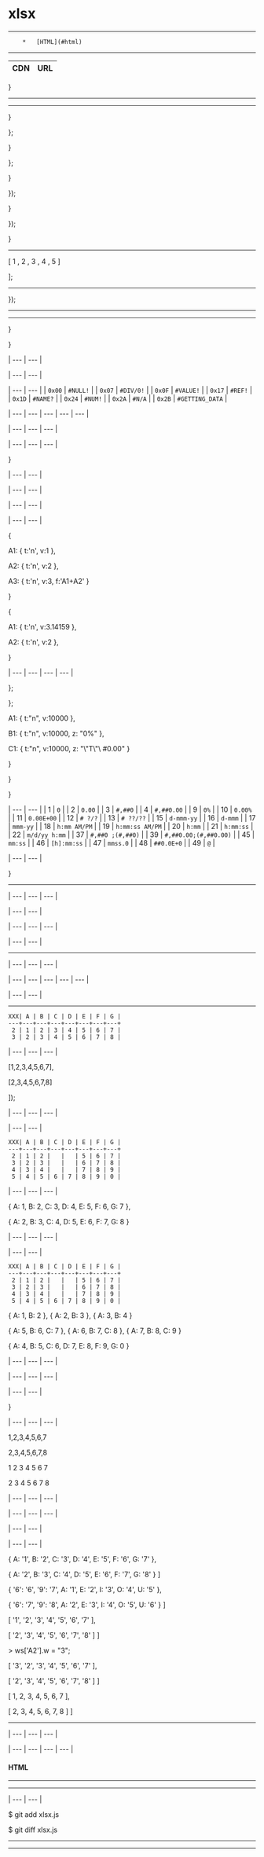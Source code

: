 # xlsx

















-----------------


        *   [HTML](#html)

------------




| CDN | URL |
| --- | --- |
























 }







----------








-----------------
































}











 };


}










 };


}




























 });

}















 });

}

-------------------------














 \[ 1 , 2 , 3 , 4 , 5 \]

\];








    
    




-----------------











































});


















---------






















-------------------------









 }

}



| --- | --- |





| --- | --- |


| --- | --- |
| `0x00` | `#NULL!` |
| `0x07` | `#DIV/0!` |
| `0x0F` | `#VALUE!` |
| `0x17` | `#REF!` |
| `0x1D` | `#NAME?` |
| `0x24` | `#NUM!` |
| `0x2A` | `#N/A` |
| `0x2B` | `#GETTING_DATA` |




















    
    
    
    


| --- | --- | --- | --- | --- |






    
    
    
    

| --- | --- | --- |



| --- | --- | --- |




}
















| --- | --- |














| --- | --- |




| --- | --- |



| --- | --- |






{


 A1: { t:'n', v:1 },

 A2: { t:'n', v:2 },

 A3: { t:'n', v:3, f:'A1+A2' }

}




{


 A1: { t:'n', v:3.14159 },

 A2: { t:'n', v:2 },


}














| --- | --- | --- | --- |










};


















};















 A1: { t:"n", v:10000 }, 

 B1: { t:"n", v:10000, z: "0%" }, 

 C1: { t:"n", v:10000, z: "\\"T\\"\\ #0.00" } 

 }

 }

}




| --- | --- |
| 1 | `0` |
| 2 | `0.00` |
| 3 | `#,##0` |
| 4 | `#,##0.00` |
| 9 | `0%` |
| 10 | `0.00%` |
| 11 | `0.00E+00` |
| 12 | `# ?/?` |
| 13 | `# ??/??` |
| 15 | `d-mmm-yy` |
| 16 | `d-mmm` |
| 17 | `mmm-yy` |
| 18 | `h:mm AM/PM` |
| 19 | `h:mm:ss AM/PM` |
| 20 | `h:mm` |
| 21 | `h:mm:ss` |
| 22 | `m/d/yy h:mm` |
| 37 | `#,##0 ;(#,##0)` |
| 39 | `#,##0.00;(#,##0.00)` |
| 45 | `mm:ss` |
| 46 | `[h]:mm:ss` |
| 47 | `mmss.0` |
| 48 | `##0.0E+0` |
| 49 | `@` |

























| --- | --- |




















}

---------------


| --- | --- | --- |




| --- | --- |




| --- | --- | --- |



| --- | --- |







---------------


| --- | --- | --- |




| --- | --- | --- | --- | --- |




| --- | --- |

-----------------




    XXX| A | B | C | D | E | F | G |
    ---+---+---+---+---+---+---+---+
     2 | 1 | 2 | 3 | 4 | 5 | 6 | 7 |
     3 | 2 | 3 | 4 | 5 | 6 | 7 | 8 |
    



| --- | --- | --- |





 \[1,2,3,4,5,6,7\],

 \[2,3,4,5,6,7,8\]

\]);


| --- | --- | --- |


| --- | --- |



    XXX| A | B | C | D | E | F | G |
    ---+---+---+---+---+---+---+---+
     2 | 1 | 2 |   |   | 5 | 6 | 7 |
     3 | 2 | 3 |   |   | 6 | 7 | 8 |
     4 | 3 | 4 |   |   | 7 | 8 | 9 |
     5 | 4 | 5 | 6 | 7 | 8 | 9 | 0 |
    








| --- | --- | --- |










 { A: 1, B: 2, C: 3, D: 4, E: 5, F: 6, G: 7 },

 { A: 2, B: 3, C: 4, D: 5, E: 6, F: 7, G: 8 }



| --- | --- | --- |


| --- | --- |



    XXX| A | B | C | D | E | F | G |
    ---+---+---+---+---+---+---+---+
     2 | 1 | 2 |   |   | 5 | 6 | 7 |
     3 | 2 | 3 |   |   | 6 | 7 | 8 |
     4 | 3 | 4 |   |   | 7 | 8 | 9 |
     5 | 4 | 5 | 6 | 7 | 8 | 9 | 0 |
    






 { A: 1, B: 2 }, { A: 2, B: 3 }, { A: 3, B: 4 }



 { A: 5, B: 6, C: 7 }, { A: 6, B: 7, C: 8 }, { A: 7, B: 8, C: 9 }



 { A: 4, B: 5, C: 6, D: 7, E: 8, F: 9, G: 0 }






| --- | --- | --- |













| --- | --- | --- |


| --- | --- |







}















| --- | --- | --- |






1,2,3,4,5,6,7

2,3,4,5,6,7,8



1 2 3 4 5 6 7

2 3 4 5 6 7 8








| --- | --- | --- |






| --- | --- | --- |



| --- | --- |


| --- | --- |









 { A: '1', B: '2', C: '3', D: '4', E: '5', F: '6', G: '7' },

 { A: '2', B: '3', C: '4', D: '5', E: '6', F: '7', G: '8' } \]



 { '6': '6', '9': '7', A: '1', E: '2', I: '3', O: '4', U: '5' },

 { '6': '7', '9': '8', A: '2', E: '3', I: '4', O: '5', U: '6' } \]



 \[ '1', '2', '3', '4', '5', '6', '7' \],

 \[ '2', '3', '4', '5', '6', '7', '8' \] \]


\> ws\['A2'\].w \= "3"; 



 \[ '3', '2', '3', '4', '5', '6', '7' \], 

 \[ '2', '3', '4', '5', '6', '7', '8' \] \]



 \[ 1, 2, 3, 4, 5, 6, 7 \], 

 \[ 2, 3, 4, 5, 6, 7, 8 \] \]

------------


| --- | --- | --- |


| --- | --- | --- | --- |



























































#### HTML










-------








































------------





| --- | --- |





$ git add xlsx.js



$ git diff xlsx.js







    












-------


----------





